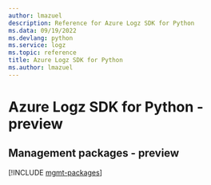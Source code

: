 ```yaml
---
author: lmazuel
description: Reference for Azure Logz SDK for Python
ms.data: 09/19/2022
ms.devlang: python
ms.service: logz
ms.topic: reference
title: Azure Logz SDK for Python
ms.author: lmazuel
---
```

# Azure Logz SDK for Python - preview

## Management packages - preview
[!INCLUDE [mgmt-packages](logz-mgmt-index.md)]